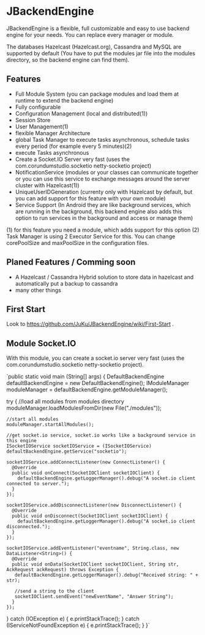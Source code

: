 # JBackendEngine
JBackendEngine is a flexible, full customizable and easy to use backend engine for your needs.
You can replace every manager or module.

The databases Hazelcast (Hazelcast.org), Cassandra and MySQL are supported by default (You have to put the modules jar file into the modules directory, so the backend engine can find them).

## Features
 - Full Module System (you can package modules and load them at runtime to extend the backend engine)
 - Fully configurable
 - Configuration Management (local and distributed(1))
 - Session Store
 - User Management(1)
 - flexible Manager Architecture
 - global Task Manager to execute tasks asynchronous, schedule tasks every period (for example every 5 minutes)(2)
 - execute Tasks asynchronous
 - Create a Socket.IO Server very fast (uses the com.corundumstudio.socketio netty-socketio project)
 - NotificationService (modules or your classes can communicate together or you can use this service to exchange messages around the server cluster with Hazelcast(1))
 - UniqueUserIDGeneration (currenty only with Hazelcast by default, but you can add support for this feature with your own module)
 - Service Support (In Android they are like background services, which are running in the background, this backend engine also adds this option to run services in the background and access or manage them)
 
 (1) for this feature you need a module, which adds support for this option
 (2) Task Manager is using 2 Executor Service for this. You can change corePoolSize and maxPoolSize in the configuration files.

## Planed Features / Comming soon
 - A Hazelcast / Cassandra Hybrid solution to store data in hazelcast and automatically put a backup to cassandra
 - many other things

## First Start
Look to https://github.com/JuKu/JBackendEngine/wiki/First-Start .

## Module Socket.IO
With this module, you can create a socket.io server very fast (uses the com.corundumstudio.socketio netty-socketio project).

`public static void main (String[] args) {
   DefaultBackendEngine defaultBackendEngine = new DefaultBackendEngine();
   IModuleManager moduleManager = defaultBackendEngine.getModuleManager();
   
   try {
    //load all modules from modules directory
    moduleManager.loadModulesFromDir(new File("./modules"));
            
    //start all modules
    moduleManager.startAllModules();
            
    //get socket.io service, socket.io works like a background service in this engine
    ISocketIOService socketIOService = (ISocketIOService) defaultBackendEngine.getService("socketio");
            
    socketIOService.addConnectListener(new ConnectListener() {
      @Override
      public void onConnect(SocketIOClient socketIOClient) {
        defaultBackendEngine.getLoggerManager().debug("A socket.io client connected to server.");
      }
    });
            
    socketIOService.addDisconnectListener(new DisconnectListener() {
      @Override
      public void onDisconnect(SocketIOClient socketIOClient) {
        defaultBackendEngine.getLoggerManager().debug("A socket.io client disconnected.");
      }
    });
            
    socketIOService.addEventListener("eventname", String.class, new DataListener<String>() {
      @Override
      public void onData(SocketIOClient socketIOClient, String str, AckRequest ackRequest) throws Exception {
       defaultBackendEngine.getLoggerManager().debug("Received string: " + str);
                    
       //send a string to the client
       socketIOClient.sendEvent("newEventName", "Answer String");
      }
    });
   } catch (IOException e) {
    e.printStackTrace();
   } catch (IServiceNotFoundException e) {
    e.printStackTrace();
   }
 }`
